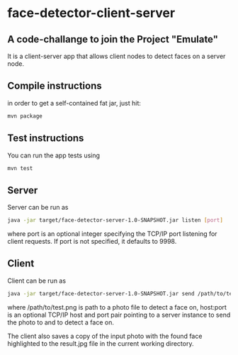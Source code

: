 # face-detector-client-server
## A code-challange to join the Project "Emulate"

It is a client-server app that allows client nodes to detect faces on a server node.


## Compile instructions

in order to get a self-contained fat jar, just hit:

```bash
mvn package
```


## Test instructions

You can run the app tests using

```bash
mvn test 
```


## Server

Server can be run as

```bash
java -jar target/face-detector-server-1.0-SNAPSHOT.jar listen [port]
```

where port is an optional integer specifying the TCP/IP port listening for client requests.
If port is not specified, it defaults to 9998.

## Client

Client can be run as

```bash
java -jar target/face-detector-server-1.0-SNAPSHOT.jar send /path/to/test.png [host:port]
```

where /path/to/test.png is path to a photo file to detect a face on,
host:port is an optional TCP/IP host and port pair pointing to a server instance 
to send the photo to and to detect a face on.

The client also saves a copy of the input photo with the found face highlighted
to the result.jpg file in the current working directory.
